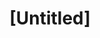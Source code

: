 ---
pid: ch212
title: "[Untitled]"
location_transcription: 
coordinates: "[-75.164085097275, 39.952461144894]"
zipcode: '19120'
gen_neighborhood: North Philadelphia
neighborhood: Logan,Olney
outside_phl: 
age: '15'
age_range: 13-19
instagram: 
image_file_name: ch_212.jpg
proposal_transcription: A person sitting down on a chair without a face just reading
  a book.
topic: Education,Inclusivity
topic_summary: 0, 0
type: Other No Form
keywords_other: 
credit: Quan Pham
image_labels: 
twitter: 
facebook: 
permalink: "/monuments/ch212/"
layout: item-page
---
